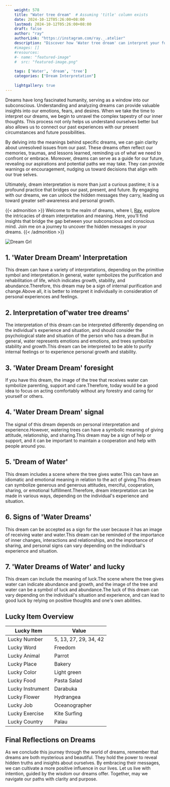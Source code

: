 ```yaml
---
    weight: 578
    title: "Water tree dream"  # Assuming 'title' column exists
    date: 2024-10-12T05:26:00+08:00
    lastmod: 2024-10-12T05:26:00+08:00
    draft: false
    author: "ray"
    authorLink: "https://instagram.com/ray._.atelier"
    description: "Discover how 'Water tree dream' can interpret your future and uncover its significant meanings in your life."
    #images: []
    #resources:
    #- name: "featured-image"
    #  src: "featured-image.png"
    
    tags: ['Water', 'dream', 'tree']
    categories: ["Dream Interpretation"]
    
    lightgallery: true
---
```

    
Dreams have long fascinated humanity, serving as a window into our subconscious. Understanding and analyzing dreams can provide valuable insights into our emotions, fears, and desires. When we take the time to interpret our dreams, we begin to unravel the complex tapestry of our inner thoughts. This process not only helps us understand ourselves better but also allows us to connect our past experiences with our present circumstances and future possibilities.

By delving into the meanings behind specific dreams, we can gain clarity about unresolved issues from our past. These dreams often reflect our memories, traumas, and lessons learned, reminding us of what we need to confront or embrace. Moreover, dreams can serve as a guide for our future, revealing our aspirations and potential paths we may take. They can provide warnings or encouragement, nudging us toward decisions that align with our true selves.

Ultimately, dream interpretation is more than just a curious pastime; it is a profound practice that bridges our past, present, and future. By engaging with our dreams, we can unlock the hidden messages they carry, leading us toward greater self-awareness and personal growth.

{{< admonition >}}
Welcome to the realm of dreams, where I, [Ray](https://instagram.com/ray._.atelier), explore the intricacies of dream interpretation and meaning. Here, you’ll find insights that bridge the gap between your subconscious and conscious mind. Join me on a journey to uncover the hidden messages in your dreams.
{{< /admonition >}}

![Dream Grl](https://cdn.pixabay.com/photo/2017/11/02/03/35/gothic-2910057_1280.jpg "Dream Grl")

## 1. 'Water Dream Dream' Interpretation
This dream can have a variety of interpretations, depending on the primitive symbol and interpretation.In general, water symbolizes the purification and rehabilitation of life, which indicates growth, stability, and abundance.Therefore, this dream may be a sign of internal purification and change.Above all, it is better to interpret it individually in consideration of personal experiences and feelings.

## 2. Interpretation of'water tree dreams'
The interpretation of this dream can be interpreted differently depending on the individual's experience and situation, and should consider the psychological state and situation of the person who has a dream.But in general, water represents emotions and emotions, and trees symbolize stability and growth.This dream can be interpreted to be able to purify internal feelings or to experience personal growth and stability.

## 3. 'Water Dream Dream' foresight
If you have this dream, the image of the tree that receives water can symbolize parenting, support and care.Therefore, today would be a good idea to focus on acting comfortably without any forestry and caring for yourself or others.

## 4. 'Water Dream Dream' signal
The signal of this dream depends on personal interpretation and experience.However, watering trees can have a symbolic meaning of giving attitude, relationship, and sharing.This dream may be a sign of help or support, and it can be important to maintain a cooperation and help with people around you.

## 5. 'Dream of Water'
This dream includes a scene where the tree gives water.This can have an idiomatic and emotional meaning in relation to the act of giving.This dream can symbolize generous and generous attitudes, merciful, cooperation, sharing, or emotional fulfillment.Therefore, dream interpretation can be made in various ways, depending on the individual's experience and situation.

## 6. Signs of 'Water Dreams'
This dream can be accepted as a sign for the user because it has an image of receiving water and water.This dream can be reminded of the importance of inner changes, interactions and relationships, and the importance of sharing, and personal signs can vary depending on the individual's experience and situation.

## 7. 'Water Dreams of Water' and lucky
This dream can include the meaning of luck.The scene where the tree gives water can indicate abundance and growth, and the image of the tree and water can be a symbol of luck and abundance.The luck of this dream can vary depending on the individual's situation and experience, and can lead to good luck by relying on positive thoughts and one's own abilities.

## Lucky Item Overview
| Lucky Item          | Value              |
|---------------|--------------------|
| Lucky Number        | 5, 13, 27, 29, 34, 42  |
| Lucky Word          | Freedom |
| Lucky Animal        | Parrot |
| Lucky Place         | Bakery     |
| Lucky Color         | Light green     |
| Lucky Food          | Pasta Salad      |
| Lucky Instrument    | Darabuka |
| Lucky Flower        | Hydrangea    |
| Lucky Job           | Oceanographer       |
| Lucky Exercise      | Kite Surfing  |
| Lucky Country       | Palau    |


##  Final Reflections on Dreams

As we conclude this journey through the world of dreams, remember that dreams are both mysterious and beautiful. They hold the power to reveal hidden truths and insights about ourselves. By embracing their messages, we can cultivate a more positive influence in our lives. Let us live with intention, guided by the wisdom our dreams offer. Together, may we navigate our paths with clarity and purpose.
